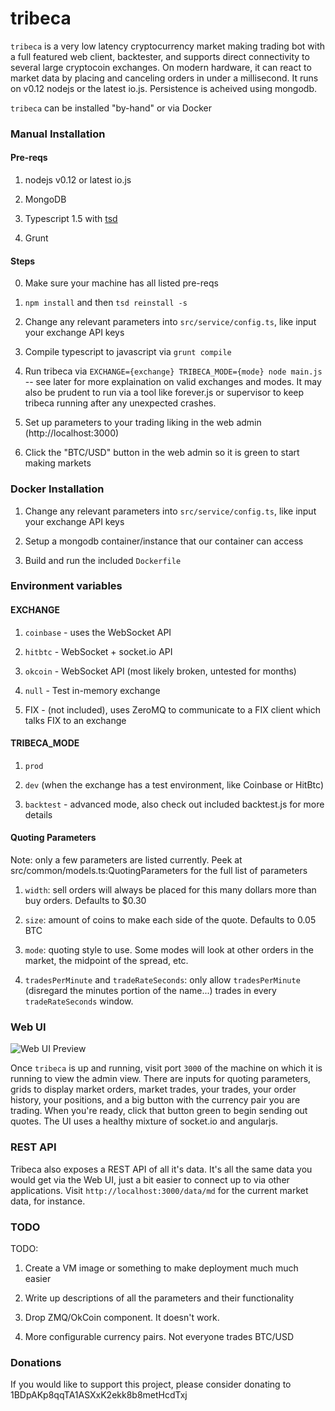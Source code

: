 # tribeca

`tribeca` is a very low latency cryptocurrency market making trading bot with a full featured web client, backtester, and supports direct connectivity to several large cryptocoin exchanges. On modern hardware, it can react to market data by placing and canceling orders in under a millisecond. It runs on v0.12 nodejs or the latest io.js. Persistence is acheived using mongodb.

`tribeca` can be installed "by-hand" or via Docker

### Manual Installation

#### Pre-reqs

1) nodejs v0.12 or latest io.js

2) MongoDB

3) Typescript 1.5 with [tsd](https://github.com/DefinitelyTyped/tsd)

4) Grunt

#### Steps

0) Make sure your machine has all listed pre-reqs 

1) `npm install` and then `tsd reinstall -s`

2) Change any relevant parameters into `src/service/config.ts`, like input your exchange API keys

3) Compile typescript to javascript via `grunt compile`

4) Run tribeca via `EXCHANGE={exchange} TRIBECA_MODE={mode} node main.js` -- see later for more explaination on valid exchanges and modes. It may also be prudent to run via a tool like forever.js or supervisor to keep tribeca running after any unexpected crashes.

5) Set up parameters to your trading liking in the web admin (http://localhost:3000)

6) Click the "BTC/USD" button in the web admin so it is green to start making markets

### Docker Installation

1) Change any relevant parameters into `src/service/config.ts`, like input your exchange API keys

2) Setup a mongodb container/instance that our container can access

3) Build and run the included `Dockerfile`

### Environment variables

#### EXCHANGE

1) `coinbase` - uses the WebSocket API

2) `hitbtc` - WebSocket + socket.io API

3) `okcoin` - WebSocket API (most likely broken, untested for months)

4) `null` - Test in-memory exchange 

5) FIX - (not included), uses ZeroMQ to communicate to a FIX client which talks FIX to an exchange

#### TRIBECA_MODE

1) `prod`

2) `dev` (when the exchange has a test environment, like Coinbase or HitBtc)

3) `backtest` - advanced mode, also check out included backtest.js for more details

#### Quoting Parameters

Note: only a few parameters are listed currently. Peek at src/common/models.ts:QuotingParameters for the full list
of parameters

1) `width`: sell orders will always be placed for this many dollars more than buy orders. Defaults to $0.30

2) `size`: amount of coins to make each side of the quote. Defaults to 0.05 BTC

3) `mode`: quoting style to use. Some modes will look at other orders in the market, the midpoint of the spread, etc.

4) `tradesPerMinute` and `tradeRateSeconds`: only allow `tradesPerMinute` (disregard the minutes portion of the name...) trades in every `tradeRateSeconds` window.

### Web UI

![Web UI Preview](http://i.imgur.com/FY4hhp2.png)

Once `tribeca` is up and running, visit port `3000` of the machine on which it is running to view the admin view. There are inputs for quoting parameters, grids to display market orders, market trades, your trades, your order history, your positions, and a big button with the currency pair you are trading. When you're ready, click that button green to begin sending out quotes. The UI uses a healthy mixture of socket.io and angularjs.

### REST API

Tribeca also exposes a REST API of all it's data. It's all the same data you would get via the Web UI, just a bit easier to connect up to via other applications. Visit `http://localhost:3000/data/md` for the current market data, for instance.


### TODO

TODO:

1) Create a VM image or something to make deployment much much easier

2) Write up descriptions of all the parameters and their functionality

3) Drop ZMQ/OkCoin component. It doesn't work.

4) More configurable currency pairs. Not everyone trades BTC/USD

### Donations

If you would like to support this project, please consider donating to 1BDpAKp8qqTA1ASXxK2ekk8b8metHcdTxj
